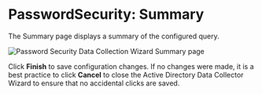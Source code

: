 # PasswordSecurity: Summary

The Summary page displays a summary of the configured query.

![Password Security Data Collection Wizard Summary page](/img/product_docs/accessanalyzer/12.0/admin/datacollector/passwordsecurity/summary.webp)

Click **Finish** to save configuration changes. If no changes were made, it is a best practice to
click **Cancel** to close the Active Directory Data Collector Wizard to ensure that no accidental
clicks are saved.
